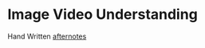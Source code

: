 # Image Video Understanding
Hand Written [afternotes](https://drive.google.com/file/d/1DtLhl_GCTLIVzei89MblVmm2P1FMcjBu/view?usp=drive_link)